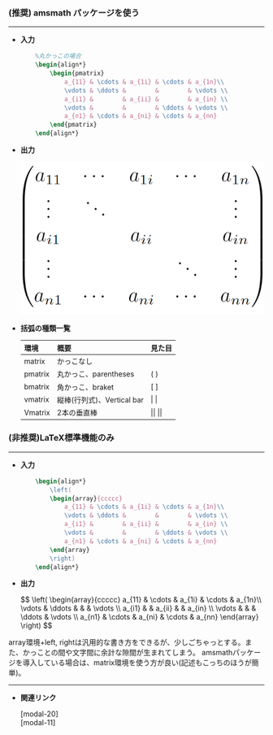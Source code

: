 <!--19-->
<!--行列(数式)-->

### (推奨) amsmath パッケージを使う

---

- **入力**
    
    ```latex
        %丸かっこの場合 
        \begin{align*}
            \begin{pmatrix}
                a_{11} & \cdots & a_{1i} & \cdots & a_{1n}\\
                \vdots & \ddots &        &        & \vdots \\
                a_{i1} &        & a_{ii} &        & a_{in} \\
                \vdots &        &        & \ddots & \vdots \\
                a_{n1} & \cdots & a_{ni} & \cdots & a_{nn}
            \end{pmatrix} 
        \end{align*}
    ```
    
- **出力**
    
    ![1](/TeX/CheatSheet/matrix-in-equations/1.png "max-width=285px")
    
- **括弧の種類一覧**
    
    
    | **環境** | **概要** | **見た目** |
    | --- | --- | --- |
    | matrix | かっこなし |  |
    | pmatrix | 丸かっこ、parentheses | $(~)$ |
    | bmatrix | 角かっこ、braket | $[~]$ |
    | vmatrix | 縦棒(行列式)、Vertical bar | $\|~\|$ |
    | Vmatrix | 2本の垂直棒 | $\|\|~\|\|$ |

### (非推奨)LaTeX標準機能のみ

---

- **入力**
    
    ```latex
        \begin{align*}
            \left(
            \begin{array}{ccccc}
                a_{11} & \cdots & a_{1i} & \cdots & a_{1n}\\
                \vdots & \ddots &        &        & \vdots \\
                a_{i1} &        & a_{ii} &        & a_{in} \\
                \vdots &        &        & \ddots & \vdots \\
                a_{n1} & \cdots & a_{ni} & \cdots & a_{nn}
            \end{array}
            \right)
        \end{align*}
    ```
    
- **出力**
    
    <div>
    $$
    \left(
    \begin{array}{ccccc}
        a_{11} & \cdots & a_{1i} & \cdots & a_{1n}\\
        \vdots & \ddots &        &        & \vdots \\
        a_{i1} &        & a_{ii} &        & a_{in} \\
        \vdots &        &        & \ddots & \vdots \\
        a_{n1} & \cdots & a_{ni} & \cdots & a_{nn}
    \end{array}
    \right)
    $$
    </div>

<aside class="warning">
<div>
array環境+left, rightは汎用的な書き方をできるが、少しごちゃっとする。また、かっことの間や文字間に余計な隙間が生まれてしまう。
amsmathパッケージを導入している場合は、matrix環境を使う方が良い(記述もこっちのほうが簡単)。
</div>
</aside>

---

- **関連リンク**
    
    <div class="related-link-wrapper">
      [modal-20]<!--場合分け(数式中)--><br>
      [modal-11]<!--大きなかっこ(数式)-->
    </div>